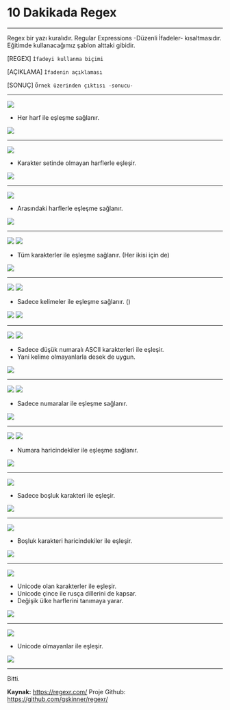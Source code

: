 # 10 Dakikada Regex
___

Regex bir yazı kuralıdır.
Regular Expressions -Düzenli İfadeler- kısaltmasıdır.
Eğitimde kullanacağımız şablon alttaki gibidir.

[REGEX] `İfadeyi kullanma biçimi`

[AÇIKLAMA] `İfadenin açıklaması`

[SONUÇ] `Örnek üzerinden çıktısı -sonucu-`

-----------------------

![](@attachment/Clipboard_2021-01-23-01-37-18.png)

- Her harf ile eşleşme sağlanır.

![](@attachment/Clipboard_2021-01-23-00-39-42.png)

--------------------

![](@attachment/Clipboard_2021-01-23-01-45-03.png)

- Karakter setinde olmayan harflerle eşleşir.

![](@attachment/Clipboard_2021-01-23-01-45-14.png)

--------------------

![](@attachment/Clipboard_2021-01-23-01-47-57.png)

- Arasındaki harflerle eşleşme sağlanır.

![](@attachment/Clipboard_2021-01-23-01-53-11.png)

--------------------

![](@attachment/Clipboard_2021-01-23-01-54-22.png)
![](@attachment/Clipboard_2021-01-23-01-54-48.png)

- Tüm karakterler ile eşleşme sağlanır. (Her ikisi için de)

![](@attachment/Clipboard_2021-01-23-01-58-20.png)

--------------------

![](@attachment/Clipboard_2021-01-23-01-58-49.png)
![](@attachment/Clipboard_2021-01-23-02-00-01.png)

- Sadece kelimeler ile eşleşme sağlanır. ()

![](@attachment/Clipboard_2021-01-23-01-59-04.png)
![](@attachment/Clipboard_2021-01-23-01-59-28.png)

--------------------

![](@attachment/Clipboard_2021-01-23-02-01-06.png)
![](@attachment/Clipboard_2021-01-23-02-01-20.png)

- Sadece düşük numaralı ASCII karakterleri ile eşleşir.
- Yani kelime olmayanlarla desek de uygun.

![](@attachment/Clipboard_2021-01-23-02-00-59.png)

--------------------

![](@attachment/Clipboard_2021-01-23-02-04-59.png)
![](@attachment/Clipboard_2021-01-23-02-05-24.png)

- Sadece numaralar ile eşleşme sağlanır.

![](@attachment/Clipboard_2021-01-23-02-05-44.png)

--------------------

![](@attachment/Clipboard_2021-01-23-02-06-21.png)
![](@attachment/Clipboard_2021-01-23-02-07-39.png)

- Numara haricindekiler ile eşleşme sağlanır.

![](@attachment/Clipboard_2021-01-23-02-08-27.png)

--------------------

![](@attachment/Clipboard_2021-01-23-02-09-06.png)

- Sadece boşluk karakteri ile eşleşir.

![](@attachment/Clipboard_2021-01-23-02-09-17.png)

--------------------

![](@attachment/Clipboard_2021-01-23-02-10-30.png)

- Boşluk karakteri haricindekiler ile eşleşir.

![](@attachment/Clipboard_2021-01-23-02-09-17.png)

--------------------

![](@attachment/Clipboard_2021-01-23-02-16-16.png)

- Unicode olan karakterler ile eşleşir.
- Unicode çince ile rusça dillerini de kapsar.
- Değişik ülke harflerini tanımaya yarar.

![](@attachment/Clipboard_2021-01-23-02-16-34.png)

--------------------

![](@attachment/Clipboard_2021-01-23-02-17-50.png)

- Unicode olmayanlar ile eşleşir.

![](@attachment/Clipboard_2021-01-23-02-18-00.png)

--------------------

Bitti.

**Kaynak:** https://regexr.com/
Proje Github: https://github.com/gskinner/regexr/
